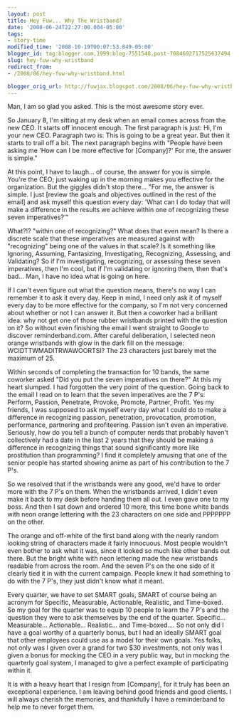 ```yaml
---
layout: post
title: Hey Fuw... Why The Wristband?
date: '2008-06-24T22:27:00.004-05:00'
tags:
- story-time
modified_time: '2008-10-19T00:07:53.849-05:00'
blogger_id: tag:blogger.com,1999:blog-7551548.post-7084692717525637494
slug: hey-fuw-why-wristband
redirect_from: 
- /2008/06/hey-fuw-why-wristband.html

blogger_orig_url: http://fuwjax.blogspot.com/2008/06/hey-fuw-why-wristband.html
---
```


Man, I am so glad you asked. This is the most awesome story ever.

So January 8, I'm sitting at my desk when an email comes across from the new CEO. It starts off innocent enough. The first paragraph is just: Hi, I'm your new CEO. Paragraph two is: This is going to be a great year. But then it starts to trail off a bit. The next paragraph begins with "People have been asking me 'How can I be more effective for [Company]?' For me, the answer is simple."

At this point, I have to laugh... of course, the answer for you is simple. You're the CEO; just waking up in the morning makes you effective for the organization. But the giggles didn't stop there... "For me, the answer is simple. I just [review the goals and objectives outlined in the rest of the email] and ask myself this question every day: 'What can I do today that will make a difference in the results we achieve within one of recognizing these seven imperatives?'"

What?!? "within one of recognizing?" What does that even mean? Is there a discrete scale that these imperatives are measured against with "recognizing" being one of the values in that scale? Is it something like Ignoring, Assuming, Fantasizing, Investigating, Recognizing, Assessing, and Validating? So if I'm investigating, recognizing, or assessing these seven imperatives, then I'm cool, but if I'm validating or ignoring them, then that's bad... Man, I have no idea what is going on here.

If I can't even figure out what the question means, there's no way I can remember it to ask it every day. Keep in mind, I need only ask it of myself every day to be more effective for the company, so I'm not very concerned about whether or not I can answer it. But then a coworker had a brilliant idea: why not get one of those rubber wristbands printed with the question on it? So without even finishing the email I went straight to Google to discover reminderband.com. After careful deliberation, I selected neon orange wristbands with glow in the dark fill on the message: WCIDTTWMADITRWAWOORTSI? The 23 characters just barely met the maximum of 25.

Within seconds of completing the transaction for 10 bands, the same coworker asked "Did you put the seven imperatives on there?" At this my heart slumped. I had forgotten the very point of the question. Going back to the email I read on to learn that the seven imperatives are the 7 P's: Perform, Passion, Penetrate, Provoke, Promote, Partner, Profit. Yes my friends, I was supposed to ask myself every day what I could do to make a difference in recognizing passion, penetration, provocation, promotion, performance, partnering and profiteering. Passion isn't even an imperative. Seriously, how do you tell a bunch of computer nerds that probably haven't collectively had a date in the last 2 years that they should be making a difference in recognizing things that sound significantly more like prostitution than programming? I find it completely amusing that one of the senior people has started showing anime as part of his contribution to the 7 P's.

So we resolved that if the wristbands were any good, we'd have to order more with the 7 P's on them. When the wristbands arrived, I didn't even make it back to my desk before handing them all out. I even gave one to my boss. And then I sat down and ordered 10 more, this time bone white bands with neon orange lettering with the 23 characters on one side and PPPPPPP on the other.

The orange and off-white of the first band along with the nearly random looking string of characters made it fairly innocuous. Most people wouldn't even bother to ask what it was, since it looked so much like other bands out there. But the bright white with neon lettering made the new wristbands readable from across the room. And the seven P's on the one side of it clearly tied it in with the current campaign. People knew it had something to do with the 7 P's, they just didn't know what it meant. 

Every quarter, we have to set SMART goals, SMART of course being an acronym for Specific, Measurable, Actionable, Realistic, and Time-boxed. So my goal for the quarter was to equip 10 people to learn the 7 P's and the question they were to ask themselves by the end of the quarter. Specific... Measurable... Actionable... Realistic... and Time-boxed.... So not only did I have a goal worthy of a quarterly bonus, but I had an ideally SMART goal that other employees could use as a model for their own goals. Yes folks, not only was I given over a grand for two $30 investments, not only was I given a bonus for mocking the CEO in a very public way, but in mocking the quarterly goal system, I managed to give a perfect example of participating within it.

It is with a heavy heart that I resign from [Company], for it truly has been an exceptional experience. I am leaving behind good friends and good clients. I will always cherish the memories, and thankfully I have a reminderband to help me to never forget them.